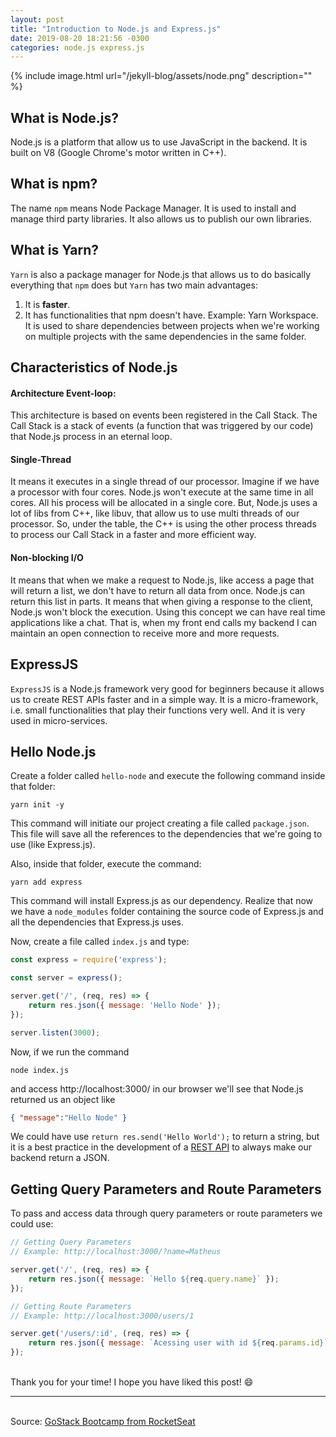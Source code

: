```yaml
---
layout: post
title: "Introduction to Node.js and Express.js"
date: 2019-08-20 18:21:56 -0300
categories: node.js express.js
---
```


{% include image.html url="/jekyll-blog/assets/node.png" description="" %}

## What is Node.js?

Node.js is a platform that allow us to use JavaScript in the backend. It is built on V8 (Google Chrome's motor written in C++).

## What is npm?

The name `npm` means Node Package Manager. It is used to install and manage third party libraries. It also allows us to publish our own libraries.

## What is Yarn?

`Yarn` is also a package manager for Node.js that allows us to do basically everything that `npm` does but `Yarn` has two main advantages:  
<ol>
  <li> It is <strong>faster</strong>. </li>  
  <li> It has functionalities that npm doesn't have. Example: Yarn Workspace. It is used to share dependencies between projects when we're working on multiple projects with the same dependencies in the same folder. </li>   
</ol>  

## Characteristics of Node.js

#### Architecture Event-loop:

This architecture is based on events been registered in the Call Stack. The Call Stack is a stack of events (a function that was triggered by our code) that Node.js process in an eternal loop.

#### Single-Thread

It means it executes in a single thread of our processor. Imagine if we have a processor with four cores. Node.js won't execute at the same time in all cores. All his process will be allocated in a single core. But, Node.js uses a lot of libs from C++, like libuv, that allow us to use multi threads of our processor. So, under the table, the C++ is using the other process threads to process our Call Stack in a faster and more efficient way.

#### Non-blocking I/O

It means that when we make a request to Node.js, like access a page that will return a list, we don't have to return all data from once. Node.js can return this list in parts. It means that when giving a response to the client, Node.js won't block the execution. Using this concept we can have real time applications like a chat. That is, when my front end calls my backend I can maintain an open connection to receive more and more requests.

## ExpressJS

`ExpressJS` is a Node.js framework very good for beginners because it allows us to create REST APIs faster and in a simple way. It is a micro-framework, i.e. small functionalities that play their functions very well. And it is very used in micro-services.

## Hello Node.js

Create a folder called `hello-node` and execute the following command inside that folder:  
```console
yarn init -y
```
This command will initiate our project creating a file called `package.json`. This file will save all the references to the dependencies that we're going to use (like Express.js). 

Also, inside that folder, execute the command:
```console
yarn add express 
```
This command will install Express.js as our dependency. Realize that now we have a `node_modules` folder containing the source code of Express.js and all the dependencies that Express.js uses.

Now, create a file called `index.js` and type:

```javascript
const express = require('express');

const server = express();

server.get('/', (req, res) => {
    return res.json({ message: 'Hello Node' });
});

server.listen(3000);
```

Now, if we run the command 
```console
node index.js
````
and access http://localhost:3000/ in our browser we'll see that Node.js returned us an object like 
```json 
{ "message":"Hello Node" }
```

We could have use ```return res.send('Hello World');``` to return a string, but it is a best practice in the development of a [REST API][rest-api] to always make our backend return a JSON.

## Getting Query Parameters and Route Parameters

To pass and access data through query parameters or route parameters we could use:  

```javascript
// Getting Query Parameters
// Example: http://localhost:3000/?name=Matheus

server.get('/', (req, res) => {
    return res.json({ message: `Hello ${req.query.name}` });
});

// Getting Route Parameters
// Example: http://localhost:3000/users/1

server.get('/users/:id', (req, res) => {
    return res.json({ message: `Acessing user with id ${req.params.id}` });
});
```  


<br>Thank you for your time! I hope you have liked this post! :smile:

***   
<br>Source: [GoStack Bootcamp from RocketSeat][rocketseat]  


[rocketseat]: https://rocketseat.com.br/
[rest-api]: https://matheus-beck.github.io/blog/rest/api/2019/08/25/concepts-of-rest-api.html
